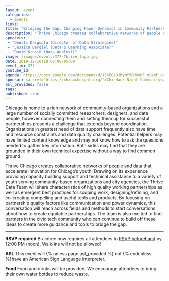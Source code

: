 ```yaml
---
layout: event
categories:
  - events
links:
title: "Bridging the Gap: Changing Power Dynamics in Community Partnerships"
description: "Thrive Chicago creates collaborative networks of people and data that accelerate innovation for Chicago’s youth. Drawing on its experience providing capacity building support and technical assistance to a variety of youth serving community-based organizations and city agencies, the Thrive Data Team will share characteristics of high quality working partnerships as well as emergent best practices for scoping work, designing/refining, and co-creating compelling and useful tools and products."
speakers:
 - "Denali Dasgupta (Director of Data Strategies)"
 - "Jessica Dargiel (Data & Learning Associate)"
 - "David Krosin (Data Analyst)"
image: /images/events/377-Thrive_logo.jpg
date: 2019-12-10T18:00:00-05:00
event_id: 377
youtube_id: 
agenda: https://docs.google.com/document/d/13KEGzOJMyNY5RMUvMF_uSezP_ovP7oEWa7sWF6EH644/edit?usp=sharing
sponsor: <a href='https://chihacknight.org/'>Chi Hack Night Community</a>
asl_provided: false
tags:
published: true
---
```


Chicago is home to a rich network of community-based organizations and a large number of socially committed researchers, designers, and data people, however connecting them and setting them up for successful partnerships presents a challenge that extends beyond coordination. Organizations in greatest need of data support frequently also have time and resource constraints and data quality challenges. Potential helpers may have limited content knowledge and may not know how to ask the questions needed to gather key information. Both sides may find that they are grounded in their own technical expertise without a way to find common ground. 

Thrive Chicago creates collaborative networks of people and data that accelerate innovation for Chicago’s youth. Drawing on its experience providing capacity building support and technical assistance to a variety of youth serving community-based organizations and city agencies, the Thrive Data Team will share characteristics of high quality working partnerships as well as emergent best practices for scoping work, designing/refining, and co-creating compelling and useful tools and products. By focusing on partnership quality factors like communication and power dynamics, this conversation will reach across fields and methods to start conversations about how to create equitable partnerships. The team is also excited to find partners in the civic tech community who can continue to build off these ideas to create more guidance and tools to bridge the gap. 

---

**RSVP required** Braintree now requires all attendees to [RSVP beforehand]({{site.rsvp_url}}) by 12:00 PM (noon). Walk-ins will not be allowed!

**ASL** This event will {% unless page.asl_provided %} not {% endunless %}have an American Sign Language interpreter.

**Food** Food and drinks will be provided. We encourage attendees to bring their own water bottles to reduce waste.

